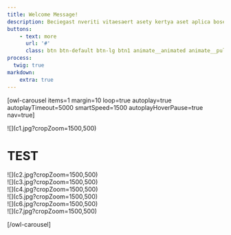 ```yaml
---
title: Welcome Message!
description: Beciegast nveriti vitaesaert asety kertya aset aplica boserde nerafae kertyuraue styasnemo faserani  iasera khatrsasas ptaiadeser daesraeds. Casrolern atur aut oditaut. onsequuntur magni dolqui ratione voluptatemsequi nesciunt orasario jauystase joasuaserya vytarsa numquam eius modi teincidunt, ut labore et dolore magnam liaseras.
buttons:
    - text: more
      url: '#'
      class: btn btn-default btn-lg btn1 animate__animated animate__pulse animate__infinite     
process:
  twig: true
markdown:
    extra: true
---
```


[owl-carousel items=1 margin=10 loop=true autoplay=true autoplayTimeout=5000 smartSpeed=1500 autoplayHoverPause=true nav=true]
<div id="carousel" class="carousel-container" markdown=1>
  ![](c1.jpg?cropZoom=1500,500)
  <div class="carousel-textblock">
  <h1>TEST</h1>
  </div>
</div>

<div class="carousel-container" markdown=1>
  ![](c2.jpg?cropZoom=1500,500)

</div>

<div class="carousel-container" markdown=1>
  ![](c3.jpg?cropZoom=1500,500)

</div>

<div class="carousel-container" markdown=1>
  ![](c4.jpg?cropZoom=1500,500)

</div>

<div class="carousel-container" markdown=1>
  ![](c5.jpg?cropZoom=1500,500)

</div>

<div class="carousel-container" markdown=1>
  ![](c6.jpg?cropZoom=1500,500)

</div>

<div class="carousel-container" markdown=1>
  ![](c7.jpg?cropZoom=1500,500)

</div>

[/owl-carousel]
